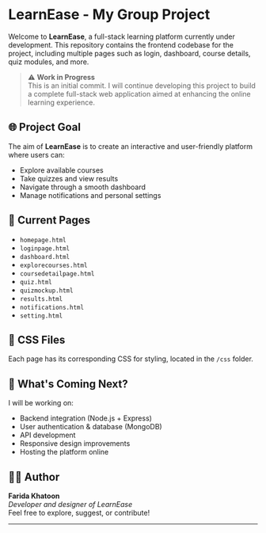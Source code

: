 # LearnEase - My Group Project

Welcome to **LearnEase**, a full-stack learning platform currently under development. This repository contains the frontend codebase for the project, including multiple pages such as login, dashboard, course details, quiz modules, and more.

> ⚠️ **Work in Progress**  
> This is an initial commit. I will continue developing this project to build a complete full-stack web application aimed at enhancing the online learning experience.

## 🌐 Project Goal

The aim of **LearnEase** is to create an interactive and user-friendly platform where users can:

- Explore available courses
- Take quizzes and view results
- Navigate through a smooth dashboard
- Manage notifications and personal settings

## 📁 Current Pages

- `homepage.html`
- `loginpage.html`
- `dashboard.html`
- `explorecourses.html`
- `coursedetailpage.html`
- `quiz.html`
- `quizmockup.html`
- `results.html`
- `notifications.html`
- `setting.html`

## 🎨 CSS Files

Each page has its corresponding CSS for styling, located in the `/css` folder.

## 🚀 What's Coming Next?

I will be working on:

- Backend integration (Node.js + Express)
- User authentication & database (MongoDB)
- API development
- Responsive design improvements
- Hosting the platform online

## 🧑‍💻 Author

**Farida Khatoon**  
_Developer and designer of LearnEase_  
Feel free to explore, suggest, or contribute!

---

